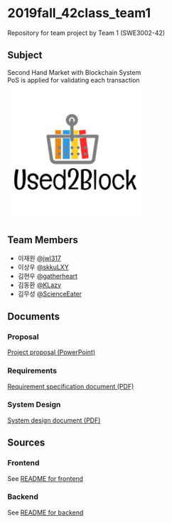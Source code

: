 # 2019fall_42class_team1
Repository for team project by Team 1 (SWE3002-42)
## Subject
Second Hand Market with Blockchain System  
PoS is applied for validating each transaction
![Image of Used2Block](https://github.com/skkuse02/2019fall_42class_team1/blob/master/docs/images/logo.png)

## Team Members
- 이재원 [@jwl317](https://github.com/jwl317)
- 이상우 [@skkuLXY](https://github.com/skkuLXY)
- 김현우 [@gatherheart](https://github.com/gatherheart)
- 김동환 [@KLazy](https://github.com/KLazy)
- 김무성 [@ScienceEater](https://github.com/ScienceEater)

## Documents

### Proposal
[Project proposal (PowerPoint)](docs/Proposal.pptx)

### Requirements
[Requirement specification document (PDF)](docs/requirement.pdf)

### System Design
[System design document (PDF)](docs/Design_Specification.pdf)

## Sources

### Frontend
See [README for frontend](src/Frontend/README.md)

### Backend
See [README for backend](src/Backend/README.md)
